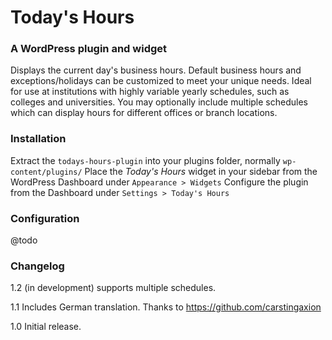 # Today's Hours
### A WordPress plugin and widget
Displays the current day's business hours. Default business hours and exceptions/holidays can be customized to meet your unique needs. Ideal for use at institutions with highly variable yearly schedules, such as colleges and universities. You may optionally include multiple schedules which can display hours for different offices or branch locations.

### Installation
Extract the `todays-hours-plugin` into your plugins folder, normally `wp-content/plugins/`
Place the *Today's Hours* widget in your sidebar from the WordPress Dashboard under `Appearance > Widgets`
Configure the plugin from the Dashboard under `Settings > Today's Hours`

### Configuration
@todo

### Changelog
1.2 (in development) supports multiple schedules.

1.1 Includes German translation. Thanks to https://github.com/carstingaxion

1.0 Initial release.
